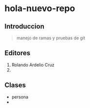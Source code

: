 # hola-nuevo-repo

## Introduccion
> manejo de ramas y pruebas de git
## Editores
1. Rolando Ardelio Cruz
2. 
## Clases
- persona
-


